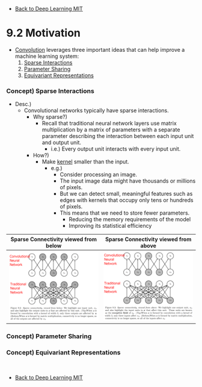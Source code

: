 * [Back to Deep Learning MIT](../../main.md)

# 9.2 Motivation
- [Convolution](../01/note.md#concept-convolution) leverages three important ideas that can help improve a machine learning system:
  1. [Sparse Interactions](#concept-sparse-interactions)
  2. [Parameter Sharing]()
  3. [Equivariant Representations]()

### Concept) Sparse Interactions
- Desc.)
  - Convolutional networks typically have sparse interactions.
    - Why sparse?)
      - Recall that traditional neural network layers use matrix multiplication by a matrix of parameters with a separate parameter describing the interaction between each input unit and output unit.
        - i.e.) Every output unit interacts with every input unit.
    - How?)
      - Make [kernel](../01/note.md#concept-convolution) smaller than the input.
        - e.g.) 
          - Consider processing an image.
          - The input image data might have thousands or millions of pixels.
          - But we can detect small, meaningful features such as edges with kernels that occupy only tens or hundreds of pixels.
          - This means that we need to store fewer parameters.
            - Reducing the memory requirements of the model
            - Improving its statistical efficiency   

|Sparse Connectivity viewed from below|Sparse Connectivity viewed from above|
|:-:|:-:|
|![](images/001.png)|![](images/002.png)|


### Concept) Parameter Sharing



### Concept) Equivariant Representations










<br>

* [Back to Deep Learning MIT](../../main.md)